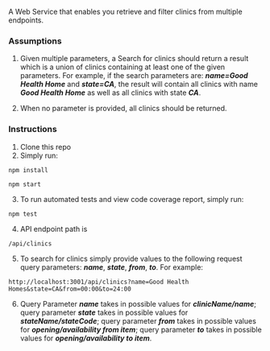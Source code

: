 A Web Service that enables you retrieve and filter clinics from multiple endpoints.

### Assumptions

1. Given multiple parameters, a Search for clinics should return a result which is a union of clinics containing at least one of the given parameters. For example, if the search parameters are: ***name=Good Health Home*** and ***state=CA***, the result will contain all clinics with name ***Good Health Home*** as well as all clinics with state ___CA___.

2. When no parameter is provided, all clinics should be returned.


### Instructions

1. Clone this repo
2. Simply run:
```
npm install
```
```
npm start
```
3. To run automated tests and view code coverage report, simply run:
```
npm test
```

4. API endpoint path is 
```
/api/clinics
```
5. To search for clinics simply provide values to the following request query parameters: ___name___, ___state___, ___from___, ___to___. For example:

```
http://localhost:3001/api/clinics?name=Good Health Homes&state=CA&from=00:00&to=24:00
```
6. Query Parameter ___name___ takes in possible values for ___clinicName/name___; query parameter ___state___ takes in possible values for ___stateName/stateCode___; query parameter ___from___ takes in possible values for ___opening/availability from item___; query parameter ___to___ takes in possible values for ___opening/availability to item___.